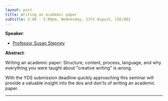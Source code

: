 ```yaml
---
layout: post
title: Writing an academic paper
subtitle: 3:00 - 5:00pm, Wednesday, 12th August, CSE/082
---
```



**Speaker**:

- [Professor Susan Stepney](https://www-users.cs.york.ac.uk/susan/)



**Abstract**:

Writing an academic paper: Structure, content, process, language, and why everything you were taught about "creative writing" is wrong.


With the YDS submission deadline quickly approaching this seminar will provide a valuable insight into the dos and don’ts of writing an academic paper. 

___


